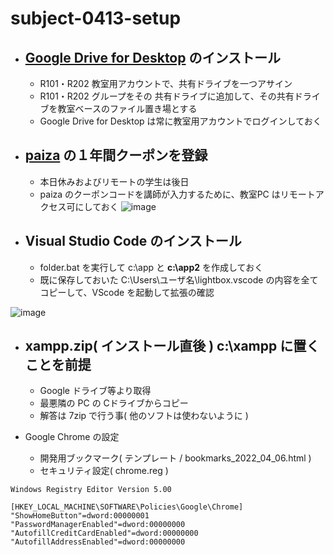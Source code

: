 # subject-0413-setup

- ## [Google Drive for Desktop](https://support.google.com/a/answer/7491144?hl=ja) のインストール
  - R101・R202 教室用アカウントで、共有ドライブを一つアサイン
  - R101・R202 グループをその 共有ドライブに追加して、その共有ドライブを教室ベースのファイル置き場とする
  - Google Drive for Desktop は常に教室用アカウントでログインしておく

- ## [paiza](https://paiza.jp/works/) の１年間クーポンを登録
  - 本日休みおよびリモートの学生は後日
  - paiza のクーポンコードを講師が入力するために、教室PC はリモートアクセス可にしておく
![image](https://user-images.githubusercontent.com/1501327/163093789-a9aef0bb-9ef3-4231-8a13-14e9b29ad84c.png)

- ## Visual Studio Code のインストール
  - folder.bat を実行して c:\app と **c:\app2** を作成しておく
  - 既に保存しておいた C:\Users\ユーザ名\lightbox\.vscode の内容を全てコピーして、VScode を起動して拡張の確認

![image](https://user-images.githubusercontent.com/1501327/163191863-be277ebe-134b-4bbe-914c-39558b1ae86f.png)

- ## xampp.zip( インストール直後 ) c:\xampp に置くことを前提
  - Google ドライブ等より取得
  - 最悪隣の PC の Cドライブからコピー
  - 解答は 7zip で行う事( 他のソフトは使わないように )


- Google Chrome の設定
  - 開発用ブックマーク( テンプレート / bookmarks_2022_04_06.html )
  - セキュリティ設定( chrome.reg )
```reg
Windows Registry Editor Version 5.00

[HKEY_LOCAL_MACHINE\SOFTWARE\Policies\Google\Chrome]
"ShowHomeButton"=dword:00000001
"PasswordManagerEnabled"=dword:00000000
"AutofillCreditCardEnabled"=dword:00000000
"AutofillAddressEnabled"=dword:00000000
```
